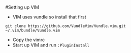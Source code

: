 
#Setting up VIM
* VIM uses vundle so install that first 
```
git clone https://github.com/VundleVim/Vundle.vim.git ~/.vim/bundle/Vundle.vim
```
* Copy the vimrc 
* Start up VIM and run `:PluginInstall`


